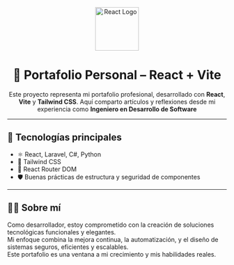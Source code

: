 <div align="center">
  <img src="https://upload.wikimedia.org/wikipedia/commons/a/a7/React-icon.svg" width="100" alt="React Logo" />
  
  <h1>🧠 Portafolio Personal – React + Vite</h1>
  <p>Este proyecto representa mi portafolio profesional, desarrollado con <strong>React</strong>, <strong>Vite</strong> y <strong>Tailwind CSS</strong>. Aquí comparto artículos y reflexiones desde mi experiencia como <strong>Ingeniero en Desarrollo de Software</strong></p>
</div>

---

## 🚀 Tecnologías principales

- ⚛️ React, Laravel, C#, Python
- 🎨 Tailwind CSS
- 🧭 React Router DOM
- 🛡️ Buenas prácticas de estructura y seguridad de componentes

---


## 👨‍💼 Sobre mí

Como desarrollador, estoy comprometido con la creación de soluciones tecnológicas funcionales y elegantes.  
Mi enfoque combina la mejora continua, la automatización, y el diseño de sistemas seguros, eficientes y escalables.  
Este portafolio es una ventana a mi crecimiento y mis habilidades reales.

